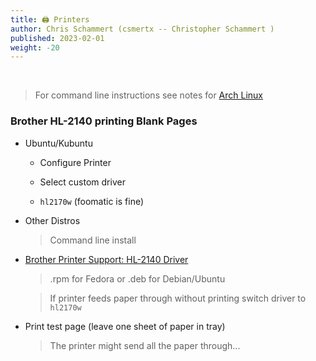 ```yaml
---
title: 🖨️ Printers
author: Chris Schammert (csmertx -- Christopher Schammert )
published: 2023-02-01
weight: -20
---
```


<br />

> For command line instructions see notes for [Arch Linux](/Linux/Distros/arch)

### Brother HL-2140 printing Blank Pages

- Ubuntu/Kubuntu

    - Configure Printer

    - Select custom driver

    - ```hl2170w``` (foomatic is fine)

- Other Distros

    > Command line install

- [Brother Printer Support: HL-2140 Driver](https://support.brother.com/g/b/downloadtop.aspx?c=us&lang=en&prod=hl2140_all)

    > .rpm for Fedora or .deb for Debian/Ubuntu

    > If printer feeds paper through without printing switch driver to ```hl2170w```

- Print test page (leave one sheet of paper in tray)

    > The printer might send all the paper through...
